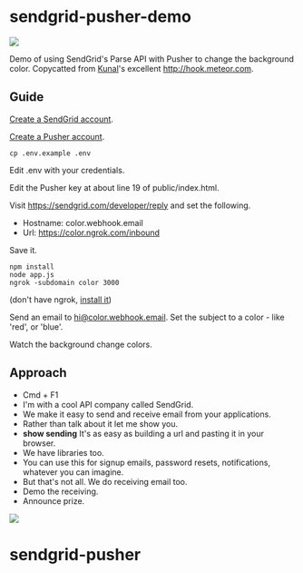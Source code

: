 # sendgrid-pusher-demo

![](https://s3.amazonaws.com/giphymedia/media/DupMFENd0g6bu/200.gif)

Demo of using SendGrid's Parse API with Pusher to change the background color. Copycatted from [Kunal](https://github.com/kunal732)'s excellent <http://hook.meteor.com>.

## Guide

[Create a SendGrid account](http://sendgrid.com).

[Create a Pusher account](http://pusher.com/).

```
cp .env.example .env
```

Edit .env with your credentials.

Edit the Pusher key at about line 19 of public/index.html.

Visit <https://sendgrid.com/developer/reply> and set the following.

* Hostname: color.webhook.email
* Url: https://color.ngrok.com/inbound

Save it.

```
npm install
node app.js
ngrok -subdomain color 3000
```

(don't have ngrok, [install it](https://ngrok.com))

Send an email to [hi@color.webhook.email](mailto:hi@color.webhook.email). Set the subject to a color - like 'red', or 'blue'.

Watch the background change colors.


## Approach

* Cmd + F1
* I'm with a cool API company called SendGrid.
* We make it easy to send and receive email from your applications.
* Rather than talk about it let me show you.
* **show sending** It's as easy as building a url and pasting it in your browser.
* We have libraries too.
* You can use this for signup emails, password resets, notifications, whatever you can imagine.
* But that's not all. We do receiving email too.
* Demo the receiving.
* Announce prize.

![](http://media0.giphy.com/media/3yETZB0oWiB7G/200.gif)



# sendgrid-pusher
